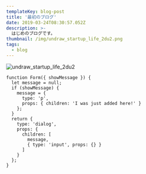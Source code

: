 ```yaml
---
templateKey: blog-post
title: '最初のブログ'
date: 2019-03-24T08:30:57.052Z
description: >-
  はじめのブログです。
thumbnail: /img/undraw_startup_life_2du2.png
tags:
  - blog
---
```

![undraw_startup_life_2du2](/img/undraw_startup_life_2du2.png "undraw_startup_life_2du2")

```javascript:title=コードサンプル 
function Form({ showMessage }) {
  let message = null;
  if (showMessage) {
    message = {
      type: 'p',
      props: { children: 'I was just added here!' }
    };
  }
  return {
    type: 'dialog',
    props: {
      children: [
        message,
        { type: 'input', props: {} }
      ]
    }
  };
}
```

